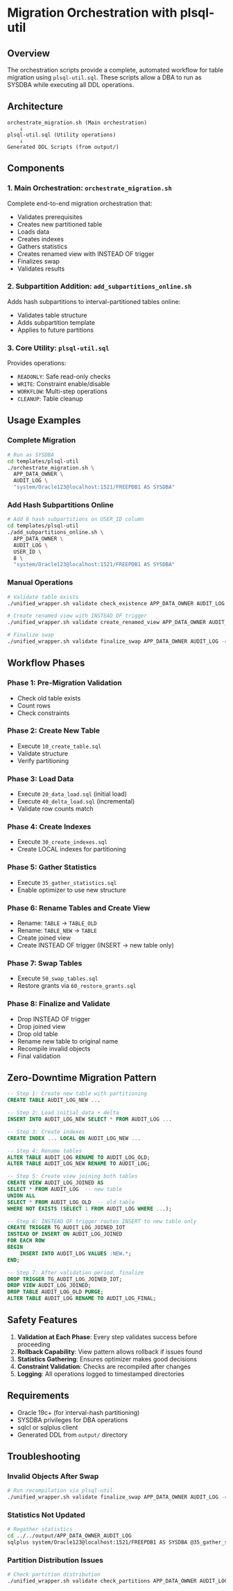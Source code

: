 # Migration Orchestration with plsql-util

## Overview

The orchestration scripts provide a complete, automated workflow for table migration using `plsql-util.sql`. These scripts allow a DBA to run as SYSDBA while executing all DDL operations.

## Architecture

```
orchestrate_migration.sh (Main orchestration)
    ↓
plsql-util.sql (Utility operations)
    ↓
Generated DDL Scripts (from output/)
```

## Components

### 1. Main Orchestration: `orchestrate_migration.sh`

Complete end-to-end migration orchestration that:
- Validates prerequisites
- Creates new partitioned table
- Loads data
- Creates indexes
- Gathers statistics
- Creates renamed view with INSTEAD OF trigger
- Finalizes swap
- Validates results

### 2. Subpartition Addition: `add_subpartitions_online.sh`

Adds hash subpartitions to interval-partitioned tables online:
- Validates table structure
- Adds subpartition template
- Applies to future partitions

### 3. Core Utility: `plsql-util.sql`

Provides operations:
- `READONLY`: Safe read-only checks
- `WRITE`: Constraint enable/disable
- `WORKFLOW`: Multi-step operations
- `CLEANUP`: Table cleanup

## Usage Examples

### Complete Migration

```bash
# Run as SYSDBA
cd templates/plsql-util
./orchestrate_migration.sh \
  APP_DATA_OWNER \
  AUDIT_LOG \
  "system/Oracle123@localhost:1521/FREEPDB1 AS SYSDBA"
```

### Add Hash Subpartitions Online

```bash
# Add 8 hash subpartitions on USER_ID column
cd templates/plsql-util
./add_subpartitions_online.sh \
  APP_DATA_OWNER \
  AUDIT_LOG \
  USER_ID \
  8 \
  "system/Oracle123@localhost:1521/FREEPDB1 AS SYSDBA"
```

### Manual Operations

```bash
# Validate table exists
./unified_wrapper.sh validate check_existence APP_DATA_OWNER AUDIT_LOG -c "$ORACLE_CONN"

# Create renamed view with INSTEAD OF trigger
./unified_wrapper.sh validate create_renamed_view APP_DATA_OWNER AUDIT_LOG -c "$ORACLE_CONN"

# Finalize swap
./unified_wrapper.sh validate finalize_swap APP_DATA_OWNER AUDIT_LOG -c "$ORACLE_CONN"
```

## Workflow Phases

### Phase 1: Pre-Migration Validation
- Check old table exists
- Count rows
- Check constraints

### Phase 2: Create New Table
- Execute `10_create_table.sql`
- Validate structure
- Verify partitioning

### Phase 3: Load Data
- Execute `20_data_load.sql` (initial load)
- Execute `40_delta_load.sql` (incremental)
- Validate row counts match

### Phase 4: Create Indexes
- Execute `30_create_indexes.sql`
- Create LOCAL indexes for partitioning

### Phase 5: Gather Statistics
- Execute `35_gather_statistics.sql`
- Enable optimizer to use new structure

### Phase 6: Rename Tables and Create View
- Rename: `TABLE` → `TABLE_OLD`
- Rename: `TABLE_NEW` → `TABLE`
- Create joined view
- Create INSTEAD OF trigger (INSERT → new table only)

### Phase 7: Swap Tables
- Execute `50_swap_tables.sql`
- Restore grants via `60_restore_grants.sql`

### Phase 8: Finalize and Validate
- Drop INSTEAD OF trigger
- Drop joined view
- Drop old table
- Rename new table to original name
- Recompile invalid objects
- Final validation

## Zero-Downtime Migration Pattern

```sql
-- Step 1: Create new table with partitioning
CREATE TABLE AUDIT_LOG_NEW ...

-- Step 2: Load initial data + delta
INSERT INTO AUDIT_LOG_NEW SELECT * FROM AUDIT_LOG ...

-- Step 3: Create indexes
CREATE INDEX ... LOCAL ON AUDIT_LOG_NEW ...

-- Step 4: Rename tables
ALTER TABLE AUDIT_LOG RENAME TO AUDIT_LOG_OLD;
ALTER TABLE AUDIT_LOG_NEW RENAME TO AUDIT_LOG;

-- Step 5: Create view joining both tables
CREATE VIEW AUDIT_LOG_JOINED AS
SELECT * FROM AUDIT_LOG  -- new table
UNION ALL
SELECT * FROM AUDIT_LOG_OLD  -- old table
WHERE NOT EXISTS (SELECT 1 FROM AUDIT_LOG WHERE ...);

-- Step 6: INSTEAD OF trigger routes INSERT to new table only
CREATE TRIGGER TG_AUDIT_LOG_JOINED_IOT
INSTEAD OF INSERT ON AUDIT_LOG_JOINED
FOR EACH ROW
BEGIN
    INSERT INTO AUDIT_LOG VALUES :NEW.*;
END;

-- Step 7: After validation period, finalize
DROP TRIGGER TG_AUDIT_LOG_JOINED_IOT;
DROP VIEW AUDIT_LOG_JOINED;
DROP TABLE AUDIT_LOG_OLD PURGE;
ALTER TABLE AUDIT_LOG RENAME TO AUDIT_LOG_FINAL;
```

## Safety Features

1. **Validation at Each Phase**: Every step validates success before proceeding
2. **Rollback Capability**: View pattern allows rollback if issues found
3. **Statistics Gathering**: Ensures optimizer makes good decisions
4. **Constraint Validation**: Checks are recompiled after changes
5. **Logging**: All operations logged to timestamped directories

## Requirements

- Oracle 19c+ (for interval-hash partitioning)
- SYSDBA privileges for DBA operations
- sqlcl or sqlplus client
- Generated DDL from `output/` directory

## Troubleshooting

### Invalid Objects After Swap

```bash
# Run recompilation via plsql-util
./unified_wrapper.sh validate finalize_swap APP_DATA_OWNER AUDIT_LOG -c "$ORACLE_CONN"
```

### Statistics Not Updated

```bash
# Regather statistics
cd ../../output/APP_DATA_OWNER_AUDIT_LOG
sqlplus system/Oracle123@localhost:1521/FREEPDB1 AS SYSDBA @35_gather_statistics.sql
```

### Partition Distribution Issues

```bash
# Check partition distribution
./unified_wrapper.sh validate check_partitions APP_DATA_OWNER AUDIT_LOG -c "$ORACLE_CONN"
```

